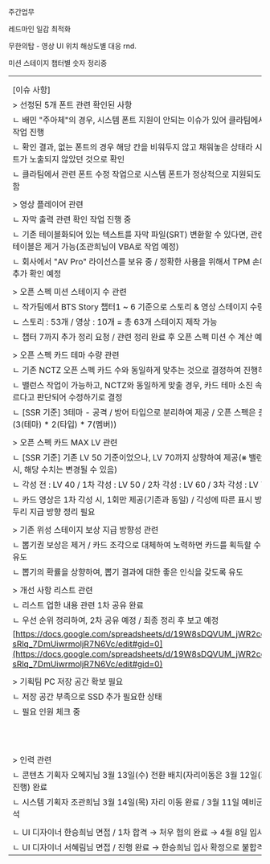 주간업무

레드마인 일감 
최적화


무한의탑 - 영상 UI 위치 해상도별 대응 rnd.

미션 스테이지 챕터별 숫자 정리중



|                                                                                                                                                                                                  |     |     |     |     |     |
| ------------------------------------------------------------------------------------------------------------------------------------------------------------------------------------------------ | --- | --- | --- | --- | --- |
|                                                                                                                                                                                                  |     |     |     |     |     |
|                                                                                                                                                                                                  |     |     |     |     |     |
| [이슈 사항]                                                                                                                                                                                          |     |     |     |     |     |
| > 선정된 5개 폰트 관련 확인된 사항                                                                                                                                                                            |     |     |     |     |     |
| ㄴ 배민 "주아체"의 경우, 시스템 폰트 지원이 안되는 이슈가 있어 클라팀에서 확인 작업 진행                                                                                                                                             |     |     |     |     |     |
| ㄴ 확인 결과, 없는 폰트의 경우 해당 칸을 비워두지 않고 채워놓은 상태라 시스템 폰트가 노출되지 않았던 것으로 확인                                                                                                                                |     |     |     |     |     |
| ㄴ 클라팀에서 관련 폰트 수정 작업으로 시스템 폰트가 정상적으로 지원되도록 처리함                                                                                                                                                    |     |     |     |     |     |
|                                                                                                                                                                                                  |     |     |     |     |     |
| > 영상 플레이어 관련                                                                                                                                                                                     |     |     |     |     |     |
| ㄴ 자막 출력 관련 확인 작업 진행 중                                                                                                                                                                            |     |     |     |     |     |
| ㄴ 기존 테이블화되어 있는 텍스트를 자막 파일(SRT) 변환할 수 있다면, 관련 스트링 테이블은 제거 가능(조관희님이 VBA로 작업 예정)                                                                                                                    |     |     |     |     |     |
| ㄴ 회사에서 "AV Pro" 라이선스를 보유 중 / 정확한 사용을 위해서 TPM 손미진님이 추가 확인 예정                                                                                                                                      |     |     |     |     |     |
|                                                                                                                                                                                                  |     |     |     |     |     |
| > 오픈 스펙 미션 스테이지 수 관련                                                                                                                                                                             |     |     |     |     |     |
| ㄴ 작가팀에서 BTS Story 챕터1 ~ 6 기준으로 스토리 & 영상 스테이지 수량 체크                                                                                                                                               |     |     |     |     |     |
| ㄴ 스토리 : 53개 / 영상 : 10개 = 총 63개 스테이지 제작 가능                                                                                                                                                        |     |     |     |     |     |
| ㄴ 챕터 7까지 추가 정리 요청 / 관련 정리 완료 후 오픈 스펙 미션 수 계산 예정                                                                                                                                                  |     |     |     |     |     |
|                                                                                                                                                                                                  |     |     |     |     |     |
| > 오픈 스펙 카드 테마 수량 관련                                                                                                                                                                              |     |     |     |     |     |
| ㄴ 기존 NCTZ 오픈 스펙 카드 수와 동일하게 맞추는 것으로 결정하여 진행하였으나                                                                                                                                                   |     |     |     |     |     |
| ㄴ 밸런스 작업이 가능하고, NCTZ와 동일하게 맞출 경우, 카드 테마 소진 속도가 빠르다고 판단되어 수정하기로 결정                                                                                                                                |     |     |     |     |     |
| ㄴ [SSR 기준] 3테마 - 공격 / 방어 타입으로 분리하여 제공 / 오픈 스펙은 총 42장(3(테마) * 2(타입) * 7(멤버))                                                                                                                      |     |     |     |     |     |
|                                                                                                                                                                                                  |     |     |     |     |     |
| > 오픈 스펙 카드 MAX LV 관련                                                                                                                                                                             |     |     |     |     |     |
| ㄴ [SSR 기준] 기존 LV 50 기준이었으나, LV 70까지 상향하여 제공(※ 밸런스 진행 시, 해당 수치는 변경될 수 있음)                                                                                                                         |     |     |     |     |     |
| ㄴ 각성 전 : LV 40 / 1차 각성 : LV 50 / 2차 각성 : LV 60 / 3차 각성 : LV 70                                                                                                                                   |     |     |     |     |     |
| ㄴ 카드 영상은 1차 각성 시, 1회만 제공(기존과 동일) / 각성에 따른 표시 방법과 테두리 지급 방향 정리 필요                                                                                                                                 |     |     |     |     |     |
|                                                                                                                                                                                                  |     |     |     |     |     |
| > 기존 위성 스테이지 보상 지급 방향성 관련                                                                                                                                                                        |     |     |     |     |     |
| ㄴ 뽑기권 보상은 제거 / 카드 조각으로 대체하여 노력하면 카드를 획득할 수 있도록 유도                                                                                                                                                |     |     |     |     |     |
| ㄴ 뽑기의 확률을 상향하여, 뽑기 결과에 대한 좋은 인식을 갖도록 유도                                                                                                                                                          |     |     |     |     |     |
|                                                                                                                                                                                                  |     |     |     |     |     |
| > 개선 사항 리스트 관련                                                                                                                                                                                   |     |     |     |     |     |
| ㄴ 리스트 업한 내용 관련 1차 공유 완료                                                                                                                                                                          |     |     |     |     |     |
| ㄴ 우선 순위 정리하여, 2차 공유 예정 / 최종 정리 후 보고 예정                                                                                                                                                           |     |     |     |     |     |
| [https://docs.google.com/spreadsheets/d/19W8sDQVUM_jWR2co9nEA-sRlq_7DmUiwrmoljR7N6Vc/edit#gid=0](https://docs.google.com/spreadsheets/d/19W8sDQVUM_jWR2co9nEA-sRlq_7DmUiwrmoljR7N6Vc/edit#gid=0) |     |     |     |     |     |
|                                                                                                                                                                                                  |     |     |     |     |     |
| > 기획팀 PC 저장 공간 확보 필요                                                                                                                                                                             |     |     |     |     |     |
| ㄴ 저장 공간 부족으로 SSD 추가 필요한 상태                                                                                                                                                                       |     |     |     |     |     |
| ㄴ 필요 인원 체크 중                                                                                                                                                                                     |     |     |     |     |     |
|                                                                                                                                                                                                  |     |     |     |     |     |
|                                                                                                                                                                                                  |     |     |     |     |     |
|                                                                                                                                                                                                  |     |     |     |     |     |
|                                                                                                                                                                                                  |     |     |     |     |     |
|                                                                                                                                                                                                  |     |     |     |     |     |
|                                                                                                                                                                                                  |     |     |     |     |     |
|                                                                                                                                                                                                  |     |     |     |     |     |
|                                                                                                                                                                                                  |     |     |     |     |     |
|                                                                                                                                                                                                  |     |     |     |     |     |
|                                                                                                                                                                                                  |     |     |     |     |     |
|                                                                                                                                                                                                  |     |     |     |     |     |
| > 인력 관련                                                                                                                                                                                          |     |     |     |     |     |
| ㄴ 콘텐츠 기획자 오혜지님 3월 13일(수) 전환 배치(자리이동은 3월 12일(화) 6시 진행) 완료                                                                                                                                         |     |     |     |     |     |
| ㄴ 시스템 기획자 조관희님 3월 14일(목) 자리 이동 완료 / 3월 11일 예비군 훈련 참석                                                                                                                                             |     |     |     |     |     |
|                                                                                                                                                                                                  |     |     |     |     |     |
| ㄴ UI 디자이너 한승희님 면접 / 1차 합격 → 처우 협의 완료 → 4월 8일 입사로 확정                                                                                                                                              |     |     |     |     |     |
| ㄴ UI 디자이너 서혜림님 면접 / 진행 완료 → 한승희님 입사 확정으로 불합격 처리                                                                                                                                                  |     |     |     |     |     |